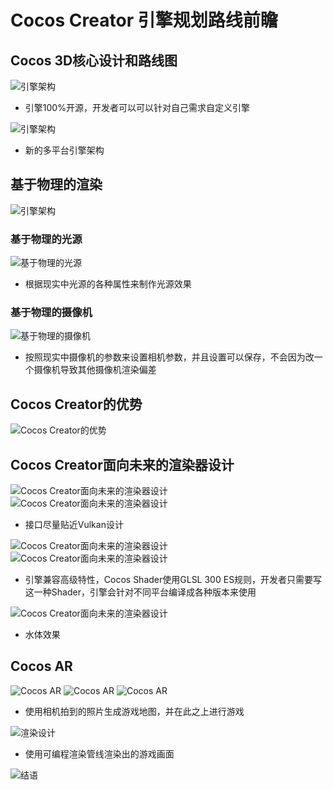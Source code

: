 # Cocos Creator 引擎规划路线前瞻
## Cocos 3D核心设计和路线图
![引擎架构](../Image/future/01.webp)
* 引擎100%开源，开发者可以可以针对自己需求自定义引擎

![引擎架构](../Image/future/02.webp)
* 新的多平台引擎架构

## 基于物理的渲染
![引擎架构](../Image/future/03.webp)
### 基于物理的光源
![基于物理的光源](../Image/future/04.webp)
* 根据现实中光源的各种属性来制作光源效果

### 基于物理的摄像机
![基于物理的摄像机](../Image/future/05.webp)
* 按照现实中摄像机的参数来设置相机参数，并且设置可以保存，不会因为改一个摄像机导致其他摄像机渲染偏差

## Cocos Creator的优势
![Cocos Creator的优势](../Image/future/06.webp)
## Cocos Creator面向未来的渲染器设计
![Cocos Creator面向未来的渲染器设计](../Image/future/07.webp)
![Cocos Creator面向未来的渲染器设计](../Image/future/08.webp)
* 接口尽量贴近Vulkan设计

![Cocos Creator面向未来的渲染器设计](../Image/future/09.webp)
![Cocos Creator面向未来的渲染器设计](../Image/future/10.webp)
* 引擎兼容高级特性，Cocos Shader使用GLSL 300 ES规则，开发者只需要写这一种Shader，引擎会针对不同平台编译成各种版本来使用

![Cocos Creator面向未来的渲染器设计](../Image/future/11.webp)
* 水体效果

## Cocos AR
![Cocos AR](../Image/future/12.jpg)
![Cocos AR](../Image/future/13.jpg)
![Cocos AR](../Image/future/14.webp)
* 使用相机拍到的照片生成游戏地图，并在此之上进行游戏

![渲染设计](../Image/future/15.jpg)
* 使用可编程渲染管线渲染出的游戏画面

![结语](../Image/future/16.webp)